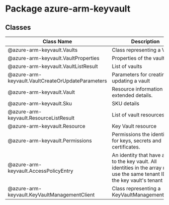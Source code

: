 # Package azure-arm-keyvault
## Classes
| Class Name | Description |
|---|---|
| @azure-arm-keyvault.Vaults |Class representing a Vaults.|
| @azure-arm-keyvault.VaultProperties |Properties of the vault|
| @azure-arm-keyvault.VaultListResult |List of vaults|
| @azure-arm-keyvault.VaultCreateOrUpdateParameters |Parameters for creating or updating a vault|
| @azure-arm-keyvault.Vault |Resource information with extended details.|
| @azure-arm-keyvault.Sku |SKU details|
| @azure-arm-keyvault.ResourceListResult |List of vault resources.|
| @azure-arm-keyvault.Resource |Key Vault resource|
| @azure-arm-keyvault.Permissions |Permissions the identity has for keys, secrets and certificates.|
| @azure-arm-keyvault.AccessPolicyEntry |An identity that have access to the key vault. All identities in the array must use the same tenant ID as the key vault's tenant ID.|
| @azure-arm-keyvault.KeyVaultManagementClient |Class representing a KeyVaultManagementClient.|
